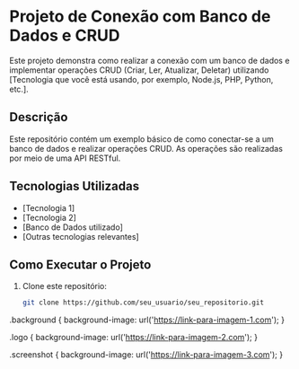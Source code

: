 # Projeto de Conexão com Banco de Dados e CRUD

Este projeto demonstra como realizar a conexão com um banco de dados e implementar operações CRUD (Criar, Ler, Atualizar, Deletar) utilizando [Tecnologia que você está usando, por exemplo, Node.js, PHP, Python, etc.].

## Descrição

Este repositório contém um exemplo básico de como conectar-se a um banco de dados e realizar operações CRUD. As operações são realizadas por meio de uma API RESTful.

## Tecnologias Utilizadas

- [Tecnologia 1]
- [Tecnologia 2]
- [Banco de Dados utilizado]
- [Outras tecnologias relevantes]

## Como Executar o Projeto

1. Clone este repositório:
   ```bash
   git clone https://github.com/seu_usuario/seu_repositorio.git

.background {
    background-image: url('https://link-para-imagem-1.com');
}

.logo {
    background-image: url('https://link-para-imagem-2.com');
}

.screenshot {
    background-image: url('https://link-para-imagem-3.com');
}


